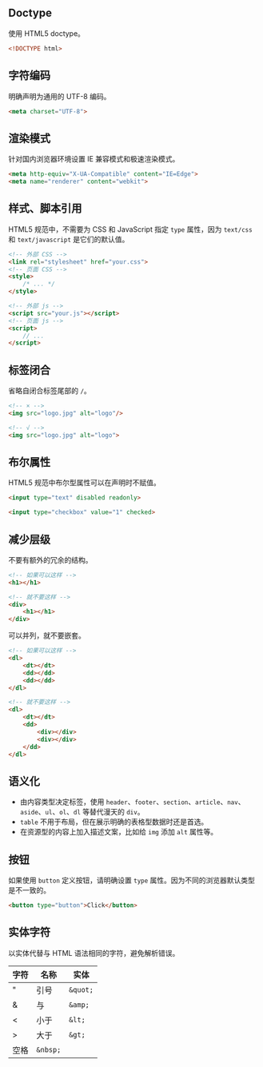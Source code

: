 ## Doctype

使用 HTML5 doctype。

```html
<!DOCTYPE html>
```

## 字符编码

明确声明为通用的 UTF-8 编码。

```html
<meta charset="UTF-8">
```

## 渲染模式

针对国内浏览器环境设置 IE 兼容模式和极速渲染模式。

```html
<meta http-equiv="X-UA-Compatible" content="IE=Edge">
<meta name="renderer" content="webkit">
```

## 样式、脚本引用

HTML5 规范中，不需要为 CSS 和 JavaScript 指定 `type` 属性，因为 `text/css` 和 `text/javascript` 是它们的默认值。

```html
<!-- 外部 CSS -->
<link rel="stylesheet" href="your.css">
<!-- 页面 CSS -->
<style>
    /* ... */
</style>

<!-- 外部 js -->
<script src="your.js"></script>
<!-- 页面 js -->
<script>
    // ...
</script>
```

## 标签闭合

省略自闭合标签尾部的 `/`。

```html
<!-- × -->
<img src="logo.jpg" alt="logo"/>

<!-- √ -->
<img src="logo.jpg" alt="logo">
```

## 布尔属性

HTML5 规范中布尔型属性可以在声明时不赋值。

```html
<input type="text" disabled readonly>

<input type="checkbox" value="1" checked>
```

## 减少层级

不要有额外的冗余的结构。

```html
<!-- 如果可以这样 -->
<h1></h1>

<!-- 就不要这样 -->
<div>
    <h1></h1>
</div>
```

可以并列，就不要嵌套。

```html
<!-- 如果可以这样 -->
<dl>
    <dt></dt>
    <dd></dd>
    <dd></dd>
</dl>

<!-- 就不要这样 -->
<dl>
    <dt></dt>
    <dd>
        <div></div>
        <div></div>
    </dd>
</dl>
```

## 语义化

* 由内容类型决定标签，使用 `header`、`footer`、`section`、`article`、`nav`、`aside`、`ul`、`ol`、`dl` 等替代漫天的 `div`。
* `table` 不用于布局，但在展示明确的表格型数据时还是首选。
* 在资源型的内容上加入描述文案，比如给 `img` 添加 `alt` 属性等。

## 按钮

如果使用 `button` 定义按钮，请明确设置 `type` 属性。因为不同的浏览器默认类型是不一致的。

```html
<button type="button">Click</button>
```

## 实体字符

以实体代替与 HTML 语法相同的字符，避免解析错误。

字符 | 名称 | 实体
---|---|---
" | 引号 | `&quot;`
& | 与 | `&amp;`
< | 小于 | `&lt;`
> | 大于 | `&gt;`
  | 空格 | `&nbsp;`
